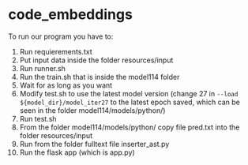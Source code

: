 # code_embeddings

To run our program you have to:
1) Run requierements.txt
2) Put input data inside the folder resources/input
3) Run runner.sh
4) Run the train.sh that is inside the model114 folder
5) Wait for as long as you want
6) Modify test.sh to use the latest model version (change 27 in ```--load ${model_dir}/model_iter27``` to the latest epoch saved, which can be seen in the folder model114/models/python/)
7) Run test.sh
8) From the folder model114/models/python/ copy file pred.txt into the folder resources/input
9) Run from the folder fulltext file inserter_ast.py
10) Run the flask app (which is app.py)
